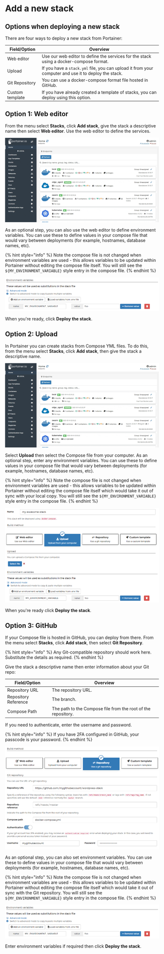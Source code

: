 # Add a new stack

## Options when deploying a new stack

There are four ways to deploy a new stack from Portainer:

| **Field/Option** | **Overview**                                                                                         |
| ---------------- | ---------------------------------------------------------------------------------------------------- |
| Web editor       | Use our web editor to define the services for the stack using a docker-compose format.               |
| Upload           | If you have a `stack.yml` file, you can upload it from your computer and use it to deploy the stack. |
| Git Repository   | You can use a docker-compose format file hosted in GitHub.                                           |
| Custom template  | If you have already created a template of stacks, you can deploy using this option.                  |

## Option 1: Web editor

From the menu select **Stacks**, click **Add stack**, give the stack a descriptive name then select **Web editor**. Use the web editor to define the services.

![](../../../.gitbook/assets/be-stacks-add-1.gif)

As an optional step, you can also use the web editor to define environment variables. You can use these to define values in your compose file that would vary between deployments (for example, hostnames, database names, etc).

{% hint style="info" %}
Note the compose file is not changed when environment variables are used - this allows variables to be updated within Portainer without editing the compose file itself. You will still see the `${MY_ENVIRONMENT_VARIABLE}` style entry in the compose file.
{% endhint %}

![](../../../.gitbook/assets/stack-new-2.png)

When you're ready, click **Deploy the stack**.

## Option 2: Upload

In Portainer you can create stacks from Compose YML files. To do this, from the menu select **Stacks**, click **Add stack**, then give the stack a descriptive name.

![](../../../.gitbook/assets/be-stacks-add-1.gif)

Select **Upload** then select the Compose file from your computer. As an optional step, enter any environment variables. You can use these to define values in your compose file that would vary between deployments (for example, hostnames, database names, etc).

{% hint style="info" %}
Note the compose file is not changed when environment variables are used - this allows variables to be updated within Portainer without editing the compose file itself which would take it out of sync with your local copy. You will still see the `${MY_ENVIRONMENT_VARIABLE}` style entry in the compose file.
{% endhint %}

![](../../../.gitbook/assets/stack-new-3.png)

When you're ready click **Deploy the stack**.

## Option 3: GitHub

If your Compose file is hosted in GitHub, you can deploy from there. From the menu select **Stacks**, click **Add stack**, then select **Git Repository**.

{% hint style="info" %}
Any Git-compatible repository should work here. Substitute the details as required.
{% endhint %}

Give the stack a descriptive name then enter information about your Git repo:

| **Field/Option**     | **Overview**                                                  |
| -------------------- | ------------------------------------------------------------- |
| Repository URL       | The repository URL.                                           |
| Repository Reference | The branch.                                                   |
| Compose Path         | The path to the Compose file from the root of the repository. |

If you need to authenticate, enter the username and password.

{% hint style="info" %}
If you have 2FA configured in GitHub, your passcode is your password.
{% endhint %}

![](../../../.gitbook/assets/stack-new-4.png)

As an optional step, you can also set environment variables. You can use these to define values in your compose file that would vary between deployments (for example, hostnames, database names, etc).

{% hint style="info" %}
Note the compose file is not changed when environment variables are used - this allows variables to be updated within Portainer without editing the compose file itself which would take it out of sync with the Git repository. You will still see the `${MY_ENVIRONMENT_VARIABLE}` style entry in the compose file.
{% endhint %}

![](../../../.gitbook/assets/stack-new-2.png)



Enter environment variables if required then click **Deploy the stack**.
